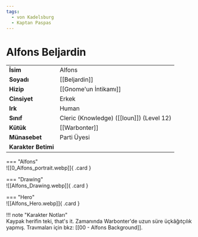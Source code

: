 ```yaml
---
tags:
  - von Kadelsburg
  - Kaptan Paspas
---  
```

# Alfons Beljardin  
  
<div class="grid" markdown>  
  
|  |  |  
|---|---|  
| **İsim** | Alfons |  
| **Soyadı** | [[Beljardin]] |  
| **Hizip** | [[Gnome'un İntikamı]] |  
| **Cinsiyet** | Erkek |  
| **Irk** | Human |  
| **Sınıf** | Cleric (Knowledge) ([[Ioun]]) (Level 12) |  
| **Kütük** | [[Warbonter]] |  
| **Münasebet** | Parti Üyesi |  
| **Karakter Betimi** |  |  
  
  
=== "Alfons"  
	![[0_Alfons_portrait.webp]]{ .card }  
  
=== "Drawing"  
	![[Alfons_Drawing.webp]]{ .card }  
  
=== "Hero"  
	![[Alfons_Hero.webp]]{ .card }  
  
</div>  
  
!!! note "Karakter Notları"  
	Kaypak herifin teki, that's it. Zamanında Warbonter'de uzun süre üçkâğıtçılık yapmış. Travmaları için bkz: [[00 - Alfons Background]].   